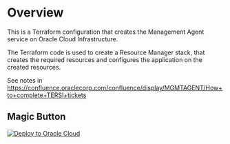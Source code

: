 # Overview
This is a Terraform configuration that creates the Management Agent service on Oracle Cloud Infrastructure.

The Terraform code is used to create a Resource Manager stack, that creates the required resources and configures the application on the created resources.

See notes in https://confluence.oraclecorp.com/confluence/display/MGMTAGENT/How+to+complete+TERSI+tickets
## Magic Button 
[![Deploy to Oracle Cloud](https://oci-resourcemanager-plugin.plugins.oci.oraclecloud.com/latest/deploy-to-oracle-cloud.svg)](https://cloud.oracle.com/resourcemanager/stacks/create?zipUrl=https://github.com/oracle/terraform-provider-oci/raw/master/examples/zips/management_agent.zip)